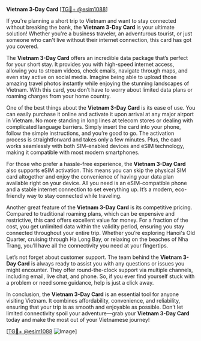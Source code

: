 **Vietnam 3-Day Card** [[TG💪+ @esim1088](https://t.me/s/esim1088)]

If you're planning a short trip to Vietnam and want to stay connected without breaking the bank, the **Vietnam 3-Day Card** is your ultimate solution! Whether you're a business traveler, an adventurous tourist, or just someone who can't live without their internet connection, this card has got you covered.

The **Vietnam 3-Day Card** offers an incredible data package that’s perfect for your short stay. It provides you with high-speed internet access, allowing you to stream videos, check emails, navigate through maps, and even stay active on social media. Imagine being able to upload those amazing travel photos instantly while enjoying the stunning landscapes of Vietnam. With this card, you don’t have to worry about limited data plans or roaming charges from your home country. 

One of the best things about the **Vietnam 3-Day Card** is its ease of use. You can easily purchase it online and activate it upon arrival at any major airport in Vietnam. No more standing in long lines at telecom stores or dealing with complicated language barriers. Simply insert the card into your phone, follow the simple instructions, and you’re good to go. The activation process is straightforward and takes only a few minutes. Plus, the card works seamlessly with both SIM-enabled devices and eSIM technology, making it compatible with most modern smartphones.

For those who prefer a hassle-free experience, the **Vietnam 3-Day Card** also supports eSIM activation. This means you can skip the physical SIM card altogether and enjoy the convenience of having your data plan available right on your device. All you need is an eSIM-compatible phone and a stable internet connection to set everything up. It’s a modern, eco-friendly way to stay connected while traveling.

Another great feature of the **Vietnam 3-Day Card** is its competitive pricing. Compared to traditional roaming plans, which can be expensive and restrictive, this card offers excellent value for money. For a fraction of the cost, you get unlimited data within the validity period, ensuring you stay connected throughout your entire trip. Whether you’re exploring Hanoi's Old Quarter, cruising through Ha Long Bay, or relaxing on the beaches of Nha Trang, you’ll have all the connectivity you need at your fingertips.

Let’s not forget about customer support. The team behind the **Vietnam 3-Day Card** is always ready to assist you with any questions or issues you might encounter. They offer round-the-clock support via multiple channels, including email, live chat, and phone. So, if you ever find yourself stuck with a problem or need some guidance, help is just a click away.

In conclusion, the **Vietnam 3-Day Card** is an essential tool for anyone visiting Vietnam. It combines affordability, convenience, and reliability, ensuring that your trip is as smooth and enjoyable as possible. Don’t let limited connectivity spoil your adventure—grab your **Vietnam 3-Day Card** today and make the most out of your Vietnamese journey!

[[TG💪+ @esim1088](https://t.me/s/esim1088) ![Image](https://i.postimg.cc/Y0z9fWf4/image.png)]